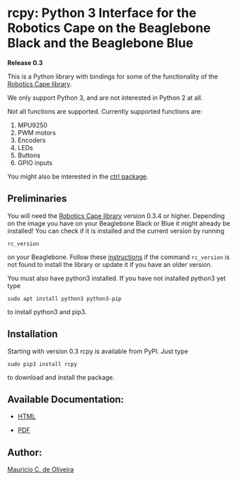 # rcpy: Python 3 Interface for the Robotics Cape on the Beaglebone Black and the Beaglebone Blue

**Release 0.3**

This is a Python library with bindings for some of the functionality of the [Robotics Cape library](https://github.com/StrawsonDesign/Robotics_Cape_Installer).

We only support Python 3, and are not interested in Python 2 at all.

Not all functions are supported. Currently supported functions are:

1. MPU9250
2. PWM motors
3. Encoders
4. LEDs
5. Buttons
6. GPIO inputs

You might also be interested in the [ctrl package](https://github.com/mcdeoliveira/ctrl).

## Preliminaries

You will need the
[Robotics Cape library](https://github.com/StrawsonDesign/Robotics_Cape_Installer)
version 0.3.4 or higher. Depending on the image you have on your
Beaglebone Black or Blue it might already be installed! You can check
if it is installed and the current version by running

    rc_version
	
on your Beaglebone. Follow these
[instructions](http://strawsondesign.com/#!manual-install) if the
command `rc_version` is not found to install the library or update it
if you have an older version.

You must also have python3 installed. If you have not installed
python3 yet type

    sudo apt install python3 python3-pip

to install python3 and pip3.

## Installation

Starting with version 0.3 rcpy is available from PyPI. Just type

    sudo pip3 install rcpy
	
to download and install the package.

## Available Documentation:

* [HTML](http://guitar.ucsd.edu/rcpy/html/index.html)

* [PDF](http://guitar.ucsd.edu/rcpy/rcpy.pdf)
  
## Author:

[Mauricio C. de Oliveira](http://control.ucsd.edu/mauricio)
